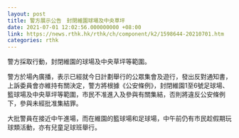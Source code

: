 ```yaml
---
layout: post
title: 警方展示公告　封閉維園球場及中央草坪
date: 2021-07-01 12:02:56.000000000 +08:00
link: https://news.rthk.hk/rthk/ch/component/k2/1598644-20210701.htm
categories: rthk
---
```


警方採取行動，封閉維園的球場及中央草坪等範圍。

警方於場內廣播，表示已經就今日計劃舉行的公眾集會及遊行，發出反對通知書，上訴委員會亦維持有關決定，警方將根據《公安條例》，封閉維園1至6號足球場、籃球場及中央草坪等範圍，市民不准進入及參與有關集結，否則將違反公安條例下，參與未經批准集結罪。

大批警員在接近中午進場，而在維園的籃球場和足球場，中午前仍有巿民趁假期玩球類活動，亦有兒童足球班舉行。
